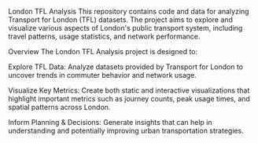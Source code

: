 London TFL Analysis
This repository contains code and data for analyzing Transport for London (TFL) datasets. The project aims to explore and visualize various aspects of London's public transport system, including travel patterns, usage statistics, and network performance.

Overview
The London TFL Analysis project is designed to:

Explore TFL Data: Analyze datasets provided by Transport for London to uncover trends in commuter behavior and network usage.

Visualize Key Metrics: Create both static and interactive visualizations that highlight important metrics such as journey counts, peak usage times, and spatial patterns across London.

Inform Planning & Decisions: Generate insights that can help in understanding and potentially improving urban transportation strategies.
